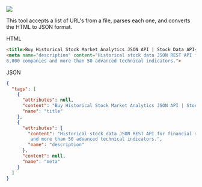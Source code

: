 ![](http://i.imgur.com/LFYhXal.png)

This tool accepts a list of URL's from a file, parses each one, and converts the HTML to JSON format.

HTML
```html
<title>Buy Historical Stock Market Analytics JSON API | Stock Data API</title>
<meta name="description" content="Historical stock data JSON REST API for financial market data. Includes over
6,000 companies and more than 50 advanced technical indicators.">
```

JSON
```json
{
  "tags": [
    {
      "attributes": null,
      "content": "Buy Historical Stock Market Analytics JSON API | Stock Data API",
      "name": "title"
    },
    {
      "attributes": {
        "content": "Historical stock data JSON REST API for financial market data. Includes over 6,000 companies
         and more than 50 advanced technical indicators.",
        "name": "description"
      },
      "content": null,
      "name": "meta"
    }
  ]
}
```